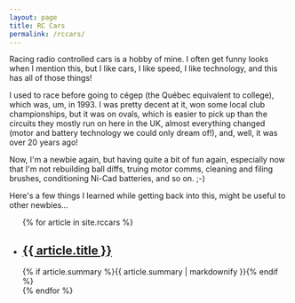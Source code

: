 ```yaml
---
layout: page
title: RC Cars
permalink: /rccars/
---
```


Racing radio controlled cars is a hobby of mine. I often get funny looks when I mention this, but I like cars, I like speed, I like technology, and this has all of those things!

I used to race before going to cégep (the Québec equivalent to college), which was, um, in 1993. I was pretty decent at it, won some local club championships, but it was on ovals, which is easier to pick up than the circuits they mostly run on here in the UK, almost everything changed (motor and battery technology we could only dream of!), and, well, it was over 20 years ago!

Now, I'm a newbie again, but having quite a bit of fun again, especially now that I'm not rebuilding ball diffs, truing motor comms, cleaning and filing brushes, conditioning Ni-Cad batteries, and so on. ;-)

Here's a few things I learned while getting back into this, might be useful to other newbies...

  <ul class="post-list">
    {% for article in site.rccars %}
      <li>
        <h2>
          <a class="post-link" href="{{ article.url | prepend: site.baseurl }}">{{ article.title }}</a>
        </h2>
	{% if article.summary %}{{ article.summary | markdownify }}{% endif %}
      </li>
    {% endfor %}
  </ul>

